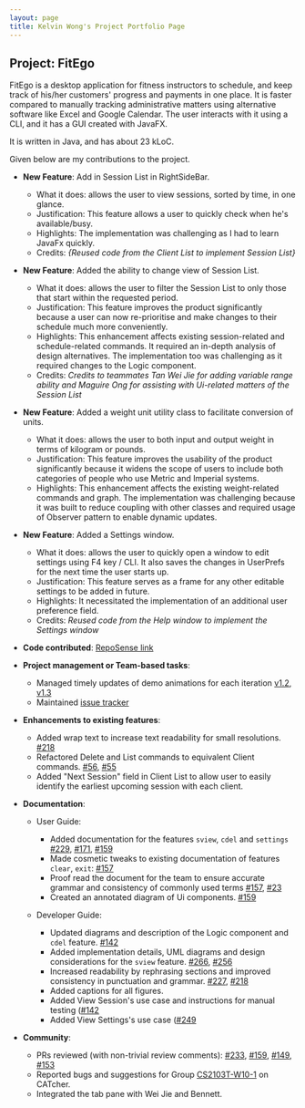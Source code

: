 ```yaml
---
layout: page
title: Kelvin Wong's Project Portfolio Page
---
```


## Project: FitEgo

FitEgo is a desktop application for fitness instructors to schedule, and keep track of his/her customers' progress and payments in one place. 
It is faster compared to manually tracking administrative matters using alternative software like Excel and Google Calendar. The user interacts with it using a CLI, and it has a GUI created with JavaFX. 

It is written in Java, and has about 23 kLoC.

Given below are my contributions to the project.

* **New Feature**: Add in Session List in RightSideBar.
  * What it does: allows the user to view sessions, sorted by time, in one glance.
  * Justification: This feature allows a user to quickly check when he's available/busy.
  * Highlights: The implementation was challenging as I had to learn JavaFx quickly.
  * Credits: *{Reused code from the Client List to implement Session List}*

* **New Feature**: Added the ability to change view of Session List.
  * What it does: allows the user to filter the Session List to only those that start within the requested period.
  * Justification: This feature improves the product significantly because a user can now re-prioritise and make changes to their schedule much more conveniently.
  * Highlights: This enhancement affects existing session-related and schedule-related commands. It required an in-depth analysis of design alternatives. The implementation too was challenging as it required changes to the Logic component.
  * Credits: *Credits to teammates Tan Wei Jie for adding variable range ability and Maguire Ong for assisting with Ui-related matters of the Session List*

* **New Feature**: Added a weight unit utility class to facilitate conversion of units.
  * What it does: allows the user to both input and output weight in terms of kilogram or pounds.
  * Justification: This feature improves the usability of the product significantly because it widens the scope of users to include both categories of people who use Metric and Imperial systems.
  * Highlights: This enhancement affects the existing weight-related commands and graph. 
    The implementation was challenging because it was built to reduce coupling with other classes and required usage of Observer pattern to enable dynamic updates.
  
* **New Feature**: Added a Settings window.
  * What it does: allows the user to quickly open a window to edit settings using F4 key / CLI. It also saves the changes in UserPrefs for the next time the user starts up.
  * Justification: This feature serves as a frame for any other editable settings to be added in future.
  * Highlights: It necessitated the implementation of an additional user preference field. 
  * Credits: *Reused code from the Help window to implement the Settings window*

* **Code contributed**: [RepoSense link](https://nus-cs2103-ay2021s1.github.io/tp-dashboard/#breakdown=true&search=kelvinvin&sort=groupTitle&sortWithin=title&since=2020-08-14&timeframe=commit&mergegroup=&groupSelect=groupByRepos&checkedFileTypes=docs~functional-code~test-code~other&tabOpen=true&tabType=authorship&tabAuthor=kelvinvin&tabRepo=AY2021S1-CS2103T-T13-3%2Ftp%5Bmaster%5D&authorshipIsMergeGroup=false&authorshipFileTypes=docs~functional-code~test-code)

* **Project management or Team-based tasks**:
  * Managed timely updates of demo animations for each iteration [v1.2](https://imgur.com/a/loBT8Cb), [v1.3](https://hackmd.io/Eo7Gsii8RTWRlDLykD35LQ)
  * Maintained [issue tracker](https://github.com/AY2021S1-CS2103T-T13-3/tp/issues)
  
* **Enhancements to existing features**:
  * Added wrap text to increase text readability for small resolutions. [\#218](https://github.com/AY2021S1-CS2103T-T13-3/tp/pull/218)
  * Refactored Delete and List commands to equivalent Client commands. [\#56](https://github.com/AY2021S1-CS2103T-T13-3/tp/pull/56), [\#55](https://github.com/AY2021S1-CS2103T-T13-3/tp/pull/55)
  * Added "Next Session" field in Client List to allow user to easily identify the earliest upcoming session with each client.
  
* **Documentation**:
  * User Guide:
    * Added documentation for the features `sview`, `cdel` and `settings` [\#229](https://github.com/AY2021S1-CS2103T-T13-3/tp/pull/229), [\#171](https://github.com/AY2021S1-CS2103T-T13-3/tp/pull/171), [\#159](https://github.com/AY2021S1-CS2103T-T13-3/tp/pull/159) 
    * Made cosmetic tweaks to existing documentation of features `clear`, `exit`: [\#157](https://github.com/AY2021S1-CS2103T-T13-3/tp/pull/157)
    * Proof read the document for the team to ensure accurate grammar and consistency of commonly used terms [\#157](https://github.com/AY2021S1-CS2103T-T13-3/tp/pull/157), [\#23](https://github.com/AY2021S1-CS2103T-T13-3/tp/pull/23)
    * Created an annotated diagram of Ui components. [\#159](https://github.com/AY2021S1-CS2103T-T13-3/tp/pull/159)

  * Developer Guide:
    * Updated diagrams and description of the Logic component and `cdel` feature. [\#142](https://github.com/AY2021S1-CS2103T-T13-3/tp/pull/142)
    * Added implementation details, UML diagrams and design considerations for the `sview` feature. [\#266](https://github.com/AY2021S1-CS2103T-T13-3/tp/pull/266), [\#256](https://github.com/AY2021S1-CS2103T-T13-3/tp/pull/256)
    * Increased readability by rephrasing sections and improved consistency in punctuation and grammar. [\#227](https://github.com/AY2021S1-CS2103T-T13-3/tp/pull/227), [\#218](https://github.com/AY2021S1-CS2103T-T13-3/tp/pull/218)
    * Added captions for all figures. 
    * Added View Session's use case and instructions for manual testing ([\#142](https://github.com/AY2021S1-CS2103T-T13-3/tp/pull/142)
    * Added View Settings's use case ([\#249](https://github.com/AY2021S1-CS2103T-T13-3/tp/pull/249)
    
* **Community**:
  * PRs reviewed (with non-trivial review comments): [\#233](https://github.com/AY2021S1-CS2103T-T13-3/tp/pull/233), [\#159](https://github.com/AY2021S1-CS2103T-T13-3/tp/pull/159), [\#149](https://github.com/AY2021S1-CS2103T-T13-3/tp/pull/149), [\#153](https://github.com/AY2021S1-CS2103T-T13-3/tp/pull/153)
  * Reported bugs and suggestions for Group [CS2103T-W10-1](https://ay2021s1-cs2103t-w10-1.github.io/tp/UserGuide.html) on CATcher.
  * Integrated the tab pane with Wei Jie and Bennett.
